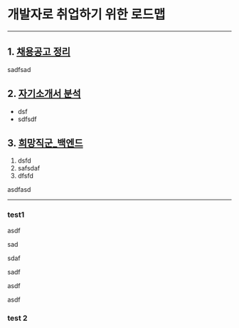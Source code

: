 # 개발자로 취업하기 위한 로드맵

---

## 1. [채용공고 정리](#test1)

sadfsad



## 2. [자기소개서 분석](#test-2)

* dsf
* sdfsdf

## 3. [희망직군_백엔드 ]()

1. dsfd
2. safsdaf
3. dfsfd

asdfasd

---

### test1

asdf

sad

sdaf

sadf

asdf

asdf



### test 2



